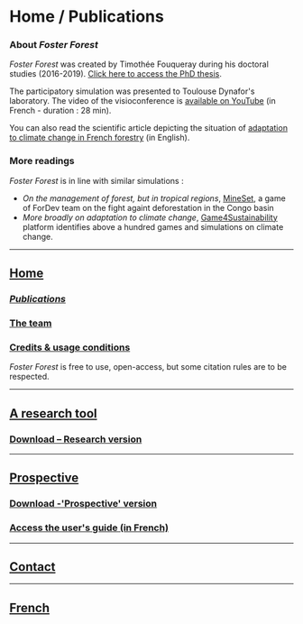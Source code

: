 # Home / Publications

### About _Foster Forest_

_Foster Forest_ was created by Timothée Fouqueray during his doctoral studies (2016-2019). [Click here to access the PhD thesis](https://hal.archives-ouvertes.fr/tel-02457016).

The participatory simulation was presented to Toulouse Dynafor's laboratory. The video of the visioconference is [available on YouTube](https://www.youtube.com/watch?v=1olLn3Z-c5I) (in French - duration : 28 min).

You can also read the scientific article depicting the situation of [adaptation to climate change in French forestry](https://www.sciencedirect.com/science/article/abs/pii/S0378112719320018) (in English).

### More readings

_Foster Forest_ is in line with similar simulations :
* _On the management of forest, but in tropical regions_, [MineSet](https://fordev.ethz.ch/research/our-games/coforset-game.html), a game of ForDev team on the fight againt deforestation in the Congo basin
* _More broadly on adaptation to climate change_, [Game4Sustainability](https://games4sustainability.org/) platform identifies above a hundred games and simulations on climate change.

***

## [Home](https://timotheefouqueray.github.io/fosterforest/english/home-eng)
### *[Publications](https://timotheefouqueray.github.io/fosterforest/english/documentation-eng)*
### [The team](https://timotheefouqueray.github.io/fosterforest/english/equipe-eng)
### [Credits & usage conditions](https://timotheefouqueray.github.io/fosterforest/english/credits-utilisation-eng)
_Foster Forest_ is free to use, open-access, but some citation rules are to be respected.

***
## [A research tool](https://timotheefouqueray.github.io/fosterforest/english/recherche-eng)
### [Download – Research version](https://timotheefouqueray.github.io/fosterforest/english/telecharger-recherche-eng)

***
## [Prospective](https://timotheefouqueray.github.io/fosterforest/english/prospective-eng)
### [Download -'Prospective' version](https://timotheefouqueray.github.io/fosterforest/english/telecharger-prospective-eng)
### [Access the user's guide (in French)](https://timotheefouqueray.github.io/fosterforest/prospective/tutoriels)

***
## [Contact](https://timotheefouqueray.github.io/fosterforest/english/contact-eng)

***
## [French](https://timotheefouqueray.github.io/fosterforest/)
